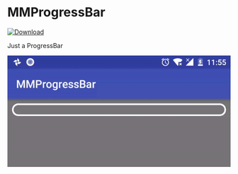 # MMProgressBar

[ ![Download](https://api.bintray.com/packages/donglua/maven/progressbar/images/download.svg) ](https://bintray.com/donglua/maven/progressbar/_latestVersion)

Just a ProgressBar


![](https://github.com/donglua/MMProgressBar/blob/master/Screenshot.gif)


